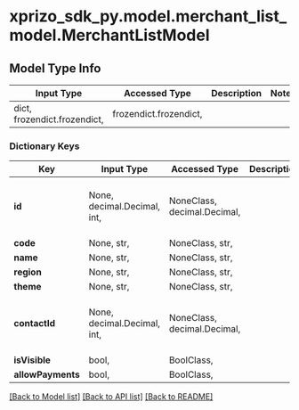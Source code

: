 # xprizo_sdk_py.model.merchant_list_model.MerchantListModel

## Model Type Info
Input Type | Accessed Type | Description | Notes
------------ | ------------- | ------------- | -------------
dict, frozendict.frozendict,  | frozendict.frozendict,  |  | 

### Dictionary Keys
Key | Input Type | Accessed Type | Description | Notes
------------ | ------------- | ------------- | ------------- | -------------
**id** | None, decimal.Decimal, int,  | NoneClass, decimal.Decimal,  |  | [optional] value must be a 64 bit integer
**code** | None, str,  | NoneClass, str,  |  | [optional] 
**name** | None, str,  | NoneClass, str,  |  | [optional] 
**region** | None, str,  | NoneClass, str,  |  | [optional] 
**theme** | None, str,  | NoneClass, str,  |  | [optional] 
**contactId** | None, decimal.Decimal, int,  | NoneClass, decimal.Decimal,  |  | [optional] value must be a 64 bit integer
**isVisible** | bool,  | BoolClass,  |  | [optional] 
**allowPayments** | bool,  | BoolClass,  |  | [optional] 

[[Back to Model list]](../../README.md#documentation-for-models) [[Back to API list]](../../README.md#documentation-for-api-endpoints) [[Back to README]](../../README.md)

